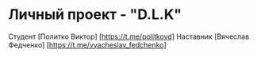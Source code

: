 # Личный проект - "D.L.K"
Студент [Политко Виктор] 
[https://t.me/politkovd]
Наставник [Вячеслав Федченко] 
[https://t.me/vyacheslav_fedchenko]
